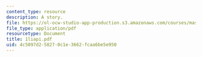 ```yaml
---
content_type: resource
description: A story.
file: https://ol-ocw-studio-app-production.s3.amazonaws.com/courses/mas-845-special-topics-in-cinematic-storytelling-spring-2004/4c5097d258270c1e3662fcaa6be5e950_1liapi.pdf
file_type: application/pdf
resourcetype: Document
title: 1liapi.pdf
uid: 4c5097d2-5827-0c1e-3662-fcaa6be5e950
---
```

